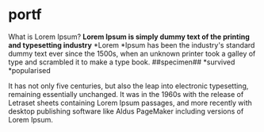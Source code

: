 # portf
What is Lorem Ipsum?
**Lorem Ipsum is simply dummy text of the printing and typesetting industry**
*Lorem 
*Ipsum 
has been the industry's standard dummy text ever since the 1500s, when an unknown printer took a galley of type and scrambled it to make a type  book. 
##specimen##
*survived
*popularised 

It has  not only five centuries, but also the leap into electronic typesetting, remaining essentially unchanged.
It was in the 1960s with the release of Letraset sheets containing Lorem Ipsum passages, and more recently with desktop publishing software like Aldus PageMaker including versions of Lorem Ipsum.

